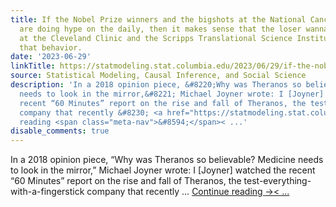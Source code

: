 ```yaml
---
title: If the Nobel Prize winners and the bigshots at the National Cancer Institute
  are doing hype on the daily, then it makes sense that the loser wannabe bigshots
  at the Cleveland Clinic and the Scripps Translational Science Institute will imitate
  that behavior.
date: '2023-06-29'
linkTitle: https://statmodeling.stat.columbia.edu/2023/06/29/if-the-nobel-prize-winners-and-the-bigshots-at-the-national-cancer-institute-are-doing-hype-on-the-daily-then-it-makes-sense-that-the-loser-wannabes-wannabe-bigshots-at-the-cleveland-clinic-and-the-s/
source: Statistical Modeling, Causal Inference, and Social Science
description: 'In a 2018 opinion piece, &#8220;Why was Theranos so believable? Medicine
  needs to look in the mirror,&#8221; Michael Joyner wrote: I [Joyner] watched the
  recent “60 Minutes” report on the rise and fall of Theranos, the test-everything-with-a-fingerstick
  company that recently &#8230; <a href="https://statmodeling.stat.columbia.edu/2023/06/29/if-the-nobel-prize-winners-and-the-bigshots-at-the-national-cancer-institute-are-doing-hype-on-the-daily-then-it-makes-sense-that-the-loser-wannabes-wannabe-bigshots-at-the-cleveland-clinic-and-the-s/">Continue
  reading <span class="meta-nav">&#8594;</span>< ...'
disable_comments: true
---
```

In a 2018 opinion piece, &#8220;Why was Theranos so believable? Medicine needs to look in the mirror,&#8221; Michael Joyner wrote: I [Joyner] watched the recent “60 Minutes” report on the rise and fall of Theranos, the test-everything-with-a-fingerstick company that recently &#8230; <a href="https://statmodeling.stat.columbia.edu/2023/06/29/if-the-nobel-prize-winners-and-the-bigshots-at-the-national-cancer-institute-are-doing-hype-on-the-daily-then-it-makes-sense-that-the-loser-wannabes-wannabe-bigshots-at-the-cleveland-clinic-and-the-s/">Continue reading <span class="meta-nav">&#8594;</span>< ...